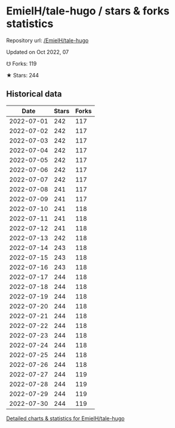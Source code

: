 # EmielH/tale-hugo / stars & forks statistics

Repository url: [/EmielH/tale-hugo](https://github.com/EmielH/tale-hugo)

Updated on Oct 2022, 07

☋ Forks: 119

★ Stars: 244

## Historical data
| Date | Stars | Forks |
|------|-------|-------|
| 2022-07-01 | 242 | 117 | 
| 2022-07-02 | 242 | 117 | 
| 2022-07-03 | 242 | 117 | 
| 2022-07-04 | 242 | 117 | 
| 2022-07-05 | 242 | 117 | 
| 2022-07-06 | 242 | 117 | 
| 2022-07-07 | 242 | 117 | 
| 2022-07-08 | 241 | 117 | 
| 2022-07-09 | 241 | 117 | 
| 2022-07-10 | 241 | 118 | 
| 2022-07-11 | 241 | 118 | 
| 2022-07-12 | 241 | 118 | 
| 2022-07-13 | 242 | 118 | 
| 2022-07-14 | 243 | 118 | 
| 2022-07-15 | 243 | 118 | 
| 2022-07-16 | 243 | 118 | 
| 2022-07-17 | 244 | 118 | 
| 2022-07-18 | 244 | 118 | 
| 2022-07-19 | 244 | 118 | 
| 2022-07-20 | 244 | 118 | 
| 2022-07-21 | 244 | 118 | 
| 2022-07-22 | 244 | 118 | 
| 2022-07-23 | 244 | 118 | 
| 2022-07-24 | 244 | 118 | 
| 2022-07-25 | 244 | 118 | 
| 2022-07-26 | 244 | 118 | 
| 2022-07-27 | 244 | 119 | 
| 2022-07-28 | 244 | 119 | 
| 2022-07-29 | 244 | 119 | 
| 2022-07-30 | 244 | 119 | 


[Detailed charts & statistics for EmielH/tale-hugo](https://reviewgithub.com/rep/EmielH/tale-hugo)
